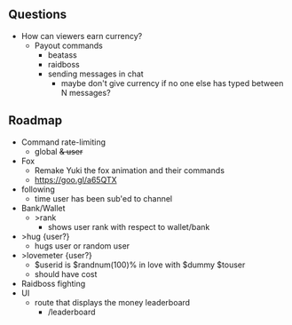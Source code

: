 ## Questions

- How can viewers earn currency?
    - Payout commands
        - beatass
        - raidboss
        - sending messages in chat
            - maybe don't give currency if no one else has typed between N messages?

## Roadmap

- Command rate-limiting
    - global ~~& user~~
- Fox
    - Remake Yuki the fox animation and their commands
    - https://goo.gl/a65QTX
- following
    - time user has been sub'ed to channel
- Bank/Wallet
    - \>rank
        - shows user rank with respect to wallet/bank
- \>hug {user?}
    - hugs user or random user
- \>lovemeter {user?}
    - $userid is $randnum(100)% in love with $dummy $touser
    - should have cost
- Raidboss fighting
- UI
  - route that displays the money leaderboard
    - /leaderboard
